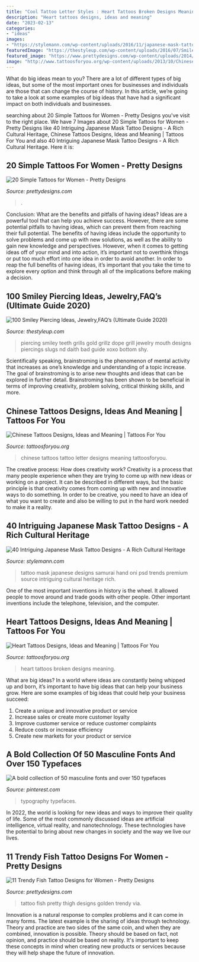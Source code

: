 ```yaml
---
title: "Cool Tattoo Letter Styles : Heart Tattoos Broken Designs Meaning"
description: "Heart tattoos designs, ideas and meaning"
date: "2023-02-13"
categories:
- "ideas"
images:
- "https://stylemann.com/wp-content/uploads/2016/11/japanese-mask-tattoo-4-650x650.jpg"
featuredImage: "https://thestyleup.com/wp-content/uploads/2016/07/Smiley-Piercing-designs-15.jpg"
featured_image: "https://www.prettydesigns.com/wp-content/uploads/2014/09/Pretty-Golden-Fish-Tattoo-on-the-Thigh.jpg"
image: "http://www.tattoosforyou.org/wp-content/uploads/2013/10/Chinese-Letter-Tattoo.jpg"
---
```



What do big ideas mean to you?
There are a lot of different types of big ideas, but some of the most important ones for businesses and individuals are those that can change the course of history. In this article, we’re going to take a look at some examples of big ideas that have had a significant impact on both individuals and businesses.

	

		
searching about 20 Simple Tattoos for Women - Pretty Designs you've visit to the right place. We have 7 Images about 20 Simple Tattoos for Women - Pretty Designs like 40 Intriguing Japanese Mask Tattoo Designs - A Rich Cultural Heritage, Chinese Tattoos Designs, Ideas and Meaning | Tattoos For You and also 40 Intriguing Japanese Mask Tattoo Designs - A Rich Cultural Heritage. Here it is:
		
    
## 20 Simple Tattoos For Women - Pretty Designs

<img loading=lazy src="http://www.prettydesigns.com/wp-content/uploads/2015/08/20-simple-tattoos-for-women17.jpg" onerror="this.onerror=null;this.src='https://tse1.mm.bing.net/th?id=OIP.MXoLmHwggNeyOPSebf6bGgHaLs&amp;pid=15.1';" alt="20 Simple Tattoos for Women - Pretty Designs">

_Source: prettydesigns.com_

>. 

	

Conclusion: What are the benefits and pitfalls of having ideas?
Ideas are a powerful tool that can help you achieve success. However, there are some potential pitfalls to having ideas, which can prevent them from reaching their full potential. The benefits of having ideas include the opportunity to solve problems and come up with new solutions, as well as the ability to gain new knowledge and perspectives. However, when it comes to getting ideas off of your mind and into action, it’s important not to overthink things or put too much effort into one idea in order to avoid another. In order to reap the full benefits of having ideas, it’s important that you take the time to explore every option and think through all of the implications before making a decision.

    
## 100 Smiley Piercing Ideas, Jewelry,FAQ’s (Ultimate Guide 2020)

<img loading=lazy src="https://thestyleup.com/wp-content/uploads/2016/07/Smiley-Piercing-designs-15.jpg" onerror="this.onerror=null;this.src='https://tse1.mm.bing.net/th?id=OIP.F_o7oPtSzUhha7pLRa44IgHaHa&amp;pid=15.1';" alt="100 Smiley Piercing Ideas, Jewelry,FAQ’s (Ultimate Guide 2020)">

_Source: thestyleup.com_

>piercing smiley teeth grills gold grillz dope grill jewelry mouth designs piercings slugs nd daith bad guide xoxo bottom shy. 

	

Scientifically speaking, brainstroming is the phenomenon of mental activity that increases as one’s knowledge and understanding of a topic increase. The goal of brainstroming is to arise new thoughts and ideas that can be explored in further detail. Brainstroming has been shown to be beneficial in terms of improving creativity, problem solving, critical thinking skills, and more.

    
## Chinese Tattoos Designs, Ideas And Meaning | Tattoos For You

<img loading=lazy src="http://www.tattoosforyou.org/wp-content/uploads/2013/10/Chinese-Letter-Tattoo.jpg" onerror="this.onerror=null;this.src='https://tse4.mm.bing.net/th?id=OIP.MSygZvSCOoI1-9xsEQptBgHaJ4&amp;pid=15.1';" alt="Chinese Tattoos Designs, Ideas and Meaning | Tattoos For You">

_Source: tattoosforyou.org_

>chinese tattoos tattoo letter designs meaning tattoosforyou. 

	

The creative process: How does creativity work?
Creativity is a process that many people experience when they are trying to come up with new ideas or working on a project. It can be described in different ways, but the basic principle is that creativity comes from coming up with new and innovative ways to do something. In order to be creative, you need to have an idea of what you want to create and also be willing to put in the hard work needed to make it a reality.

    
## 40 Intriguing Japanese Mask Tattoo Designs - A Rich Cultural Heritage

<img loading=lazy src="https://stylemann.com/wp-content/uploads/2016/11/japanese-mask-tattoo-4-650x650.jpg" onerror="this.onerror=null;this.src='https://tse2.mm.bing.net/th?id=OIP.boEzHNUm5lrisVcMAI5l0AD6D6&amp;pid=15.1';" alt="40 Intriguing Japanese Mask Tattoo Designs - A Rich Cultural Heritage">

_Source: stylemann.com_

>tattoo mask japanese designs samurai hand oni psd trends premium source intriguing cultural heritage rich. 

	

One of the most important inventions in history is the wheel. It allowed people to move around and trade goods with other people. Other important inventions include the telephone, television, and the computer.

    
## Heart Tattoos Designs, Ideas And Meaning | Tattoos For You

<img loading=lazy src="http://www.tattoosforyou.org/wp-content/uploads/2013/09/Broken-Heart-Tattoos-767x1024.jpg" onerror="this.onerror=null;this.src='https://tse4.mm.bing.net/th?id=OIP.w-Wqs0fgyZHU5S0-1M65zgHaJ4&amp;pid=15.1';" alt="Heart Tattoos Designs, Ideas and Meaning | Tattoos For You">

_Source: tattoosforyou.org_

>heart tattoos broken designs meaning. 

	

What are big ideas?
In a world where ideas are constantly being whipped up and born, it’s important to have big ideas that can help your business grow. Here are some examples of big ideas that could help your business succeed: 
1. Create a unique and innovative product or service 
2. Increase sales or create more customer loyalty 
3. Improve customer service or reduce customer complaints 
4. Reduce costs or increase efficiency 
5. Create new markets for your product or service 

    
## A Bold Collection Of 50 Masculine Fonts And Over 150 Typefaces

<img loading=lazy src="https://i.pinimg.com/736x/85/16/3f/85163f1dee23c78b123b3e7a9d5bad32.jpg" onerror="this.onerror=null;this.src='https://tse1.mm.bing.net/th?id=OIP.wlN5uZhlrF7w-y-xGHW_rQHaLH&amp;pid=15.1';" alt="A bold collection of 50 masculine fonts and over 150 typefaces">

_Source: pinterest.com_

>typography typefaces. 

	

In 2022, the world is looking for new ideas and ways to improve their quality of life. Some of the most commonly discussed ideas are artificial intelligence, virtual reality, and nanotechnology. These technologies have the potential to bring about new changes in society and the way we live our lives.

    
## 11 Trendy Fish Tattoo Designs For Women - Pretty Designs

<img loading=lazy src="https://www.prettydesigns.com/wp-content/uploads/2014/09/Pretty-Golden-Fish-Tattoo-on-the-Thigh.jpg" onerror="this.onerror=null;this.src='https://tse4.mm.bing.net/th?id=OIP.oyf4CuW6imNv5J8aLKQsXQHaKK&amp;pid=15.1';" alt="11 Trendy Fish Tattoo Designs for Women - Pretty Designs">

_Source: prettydesigns.com_

>tattoo fish pretty thigh designs golden trendy via. 

	

Innovation is a natural response to complex problems and it can come in many forms. The latest example is the sharing of ideas through technology. Theory and practice are two sides of the same coin, and when they are combined, innovation is possible. Theory should be based on fact, not opinion, and practice should be based on reality. It's important to keep these concepts in mind when creating new products or services because they will help shape the future of innovation.

